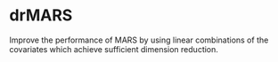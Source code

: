 # drMARS
 Improve the performance of MARS by using linear combinations of the covariates which achieve sufficient dimension reduction. 
